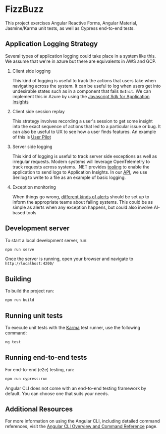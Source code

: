 # FizzBuzz

This project exercises Angular Reactive Forms, Angular Material, Jasmine/Karma unit tests, as well as Cypress end-to-end tests. 

## Application Logging Strategy

Several types of application logging could take place in a system like this. We assume that we're in azure but there are equivalents in AWS and GCP.

1. Client side logging

    This kind of logging is useful to track the actions that users take when navigating across the system. It can be useful to log when users get into undesirable states such as in a component that fails `OnInit`. We can implement this in Azure by using the [Javascript Sdk for Application Insights](https://learn.microsoft.com/en-us/azure/azure-monitor/app/javascript-sdk)

2. Client side session replay

   This strategy involves recording a user's session to get some insight into the exact sequence of actions that led to a particular issue or bug. It can also be useful to UX to see how a user finds features. An example of this is [User Pilot](https://userpilot.com/product/session-recording/)

3. Server side logging

    This kind of logging is useful to track server side exceptions as well as irregular requests. Modern systems will leverage OpenTelemetry to track requests across systems. .NET provides [tooling](https://learn.microsoft.com/en-us/azure/azure-monitor/app/opentelemetry-enable?tabs=aspnetcore) to enable the application to send logs to Application Insights. In our [API](https://github.com/CSharpFiasco/fizz-buzz-api), we use Serilog to write to a file as an example of basic logging.

4. Exception monitoring

    When things go wrong, [different kinds of alerts](https://learn.microsoft.com/en-us/azure/azure-monitor/alerts/alerts-overview) should be set up to inform the appropriate teams about failing systems. This could be as simple as alerts when any exception happens, but could also involve AI-based tools

## Development server

To start a local development server, run:

```bash
npm run serve
```

Once the server is running, open your browser and navigate to `http://localhost:4200/`

## Building

To build the project run:

```bash
npm run build
```

## Running unit tests

To execute unit tests with the [Karma](https://karma-runner.github.io) test runner, use the following command:

```bash
ng test
```

## Running end-to-end tests

For end-to-end (e2e) testing, run:

```bash
npm run cypress:run
```

Angular CLI does not come with an end-to-end testing framework by default. You can choose one that suits your needs.

## Additional Resources

For more information on using the Angular CLI, including detailed command references, visit the [Angular CLI Overview and Command Reference](https://angular.dev/tools/cli) page.
